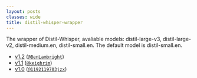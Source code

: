 ```yaml
---
layout: posts
classes: wide
title: distil-whisper-wrapper
---
```

The wrapper of Distil-Whisper, avaliable models: distil-large-v3, distil-large-v2, distil-medium.en, distil-small.en. The default model is distil-small.en.
- [v1.2](v1.2) ([`@BenLambright`](https://github.com/BenLambright))
- [v1.1](v1.1) ([`@keighrim`](https://github.com/keighrim))
- [v1.0](v1.0) ([`@1192119703jzx`](https://github.com/1192119703jzx))
